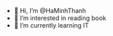 - 👋 Hi, I’m @HaMinhThanh
- 👀 I’m interested in reading book
- 🌱 I’m currently learning IT

<!---
HaMinhThanh/HaMinhThanh is a ✨ special ✨ repository because its `README.md` (this file) appears on your GitHub profile.
You can click the Preview link to take a look at your changes.
--->
